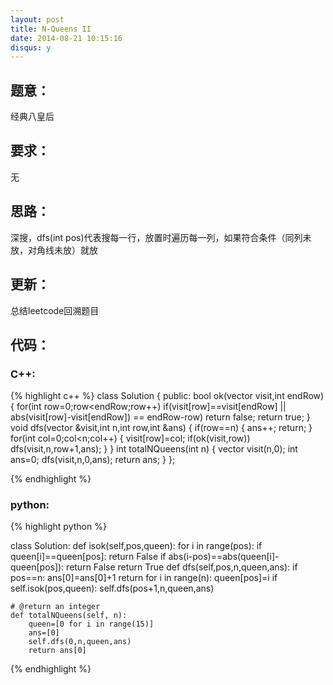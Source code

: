 ```yaml
---
layout: post
title: N-Queens II
date: 2014-08-21 10:15:16
disqus: y
---
```


## 题意：
经典八皇后

## 要求：
无

## 思路：
深搜，dfs(int pos)代表搜每一行，放置时遍历每一列，如果符合条件（同列未放，对角线未放）就放

## 更新：
总结leetcode回溯题目

## 代码：

### C++:

{% highlight c++ %}
class Solution {
public:
    bool ok(vector<int> visit,int endRow)
    {
        for(int row=0;row<endRow;row++)
            if(visit[row]==visit[endRow] || abs(visit[row]-visit[endRow]) == endRow-row)
                return false;
        return true;
    }
    void dfs(vector<int> &visit,int n,int row,int &ans)
    {
        if(row==n)
        {
            ans++;
            return;
        }
        for(int col=0;col<n;col++)
        {
            visit[row]=col;
            if(ok(visit,row))  
                dfs(visit,n,row+1,ans);
        }
    }
    int totalNQueens(int n) {
        vector<int> visit(n,0);
        int ans=0;
        dfs(visit,n,0,ans);
        return ans;
    }
};


 {% endhighlight %}
### python:

{% highlight python %}

class Solution:
    def isok(self,pos,queen):
        for i in range(pos):
            if queen[i]==queen[pos]:
                return False
            if abs(i-pos)==abs(queen[i]-queen[pos]):
                return False
        return True
    def dfs(self,pos,n,queen,ans):
        if pos==n:
            ans[0]=ans[0]+1
            return 
        for i in range(n):
            queen[pos]=i
            if self.isok(pos,queen):
                self.dfs(pos+1,n,queen,ans)
    
    # @return an integer
    def totalNQueens(self, n):
        queen=[0 for i in range(15)]
        ans=[0]
        self.dfs(0,n,queen,ans)
        return ans[0]
 {% endhighlight %}
